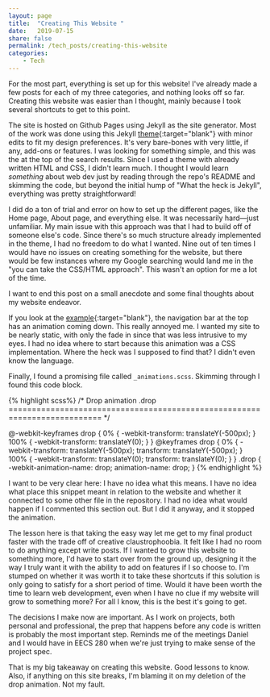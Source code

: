 ```yaml
---
layout: page
title:  "Creating This Website "
date:   2019-07-15
share: false
permalink: /tech_posts/creating-this-website
categories:
    - Tech
---
```


For the most part, everything is set up for this website! I've already made a few posts for each of my three categories, and nothing looks off so far. Creating this website was easier than I thought, mainly because I took several shortcuts to get to this point. 

The site is hosted on Github Pages using Jekyll as the site generator. Most of the work was done using this Jekyll [theme](https://github.com/mmistakes/so-simple-theme){:target="blank"} with minor edits to fit my design preferences. It's very bare-bones with very little, if any, add-ons or features. I was looking for something simple, and this was the at the top of the search results. Since I used a theme with already written HTML and CSS, I didn't learn much. I thought I would learn *something* about web dev just by reading through the repo's README and skimming the code, but beyond the initial hump of "What the heck is Jekyll", everything was pretty straightforward! 

I did do a ton of trial and error on how to set up the different pages, like the Home page, About page, and everything else. It was necessarily hard—just unfamiliar. My main issue with this approach was that I had to build off of someone else's code. Since there's so much structure already implemented in the theme, I had no freedom to do what I wanted. Nine out of ten times I would have no issues on creating something for the website, but there would be few instances where my Google searching would land me in the "you can take the CSS/HTML approach". This wasn't an option for me a lot of the time.

I want to end this post on a small anecdote and some final thoughts about my website endeavor.

If you look at the [example](https://mmistakes.github.io/so-simple-theme/){:target="blank"}, the navigation bar at the top has an animation coming down. This really annoyed me. I wanted my site to be nearly static, with only the fade in since that was less intrusive to my eyes. I had no idea where to start because this animation was a CSS implementation. Where the heck was I supposed to find that? I didn't even know the language.

Finally, I found a promising file called `_animations.scss`. Skimming through I found this code block.

{% highlight scss%}
/*
   Drop animation .drop
   ========================================================================== */

@-webkit-keyframes drop {
  0% {
    -webkit-transform: translateY(-500px);
  }
  100% {
    -webkit-transform: translateY(0);
  }
}
@keyframes drop {
  0% {
    -webkit-transform: translateY(-500px);
    transform: translateY(-500px);
  }
  100% {
    -webkit-transform: translateY(0);
    transform: translateY(0);
  }
}
.drop {
  -webkit-animation-name: drop;
  animation-name: drop;
}
{% endhighlight %}

I want to be very clear here: I have no idea what this means. I have no idea what place this snippet meant in relation to the website and whether it connected to some other file in the repository. I had no idea what would happen if I commented this section out. But I did it anyway, and it stopped the animation.

The lesson here is that taking the easy way let me get to my final product faster with the trade off of creative claustrophoobia. It felt like I had no room to do anything except write posts. If I wanted to grow this website to something more, I'd have to start over from the ground up, designing it the way I truly want it with the ability to add on features if I so choose to. I'm stumped on whether it was worth it to take these shortcuts if this solution is only going to satisfy for a short period of time. Would it have been worth the time to learn web development, even when I have no clue if my website will grow to something more? For all I know, this is the best it's going to get.

The decisions I make now are important. As I work on projects, both personal and professional, the prep that happens before any code is written is probably the most important step. Reminds me of the meetings Daniel and I would have in EECS 280 when we're just trying to make sense of the project spec.

That is my big takeaway on creating this website. Good lessons to know. Also, if anything on this site breaks, I'm blaming it on my deletion of the drop animation. Not my fault.